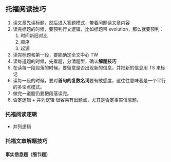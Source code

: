 ## 托福阅读技巧

1. 读文章先读标题，然后进入答题模式，带着问题读文章内容
2. 读完标题的时候，要预判行文逻辑，比如标题带 evolution，那么就要预判：
   1. 时间新旧对比
   2. 顺序
   3. 起源
3. 读完标题和第一段，要能确定全文中心 TW
4. 读每道题的时候，先看题，分清题型，确认**解题技巧**
5. 在读每一段段落的时候，要留意是否出现新的信息，并把新的信息用 TS 来标记
6. 读每一段的时候，要对**首句的复数名词**要有敏感度，这往往意味着是一个平行的多论点模式。
7. 做完一道题仍要把段落读完。
8. 否定逻辑 + 并列逻辑 很容易有出题点，尤其是否定事实信息题。

### 托福阅读逻辑

- 并列逻辑

### 托福文章解题技巧

#### 事实信息题（细节题）


